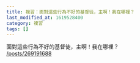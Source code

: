 ```yaml
---
title: 複習：面對這些行為不好的基督徒，主啊！我在哪裡？
last_modified_at: 1619528400
category: 複習
tags: []
---
```


<p>面對這些行為不好的基督徒，主啊！我在哪裡？<br/>
<a href="/posts/269191688" target="_blank">/posts/269191688</a></p>
<p> </p>
